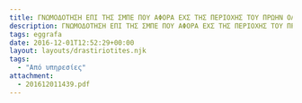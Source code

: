 ```yaml
---
title: ΓΝΩΜΟΔΟΤΗΣΗ ΕΠΙ ΤΗΣ ΣΜΠΕ ΠΟΥ ΑΦΟΡΑ ΕΧΣ ΤΗΣ ΠΕΡΙΟΧΗΣ ΤΟΥ ΠΡΩΗΝ ΟΛΥΜΠΙΑΚΟΥ ΧΩΡΙΟΥ ΤΥΠΟΥ ΣΤΟ ΔΗΜΟ ΜΑΣ
description: ΓΝΩΜΟΔΟΤΗΣΗ ΕΠΙ ΤΗΣ ΣΜΠΕ ΠΟΥ ΑΦΟΡΑ ΕΧΣ ΤΗΣ ΠΕΡΙΟΧΗΣ ΤΟΥ ΠΡΩΗΝ ΟΛΥΜΠΙΑΚΟΥ ΧΩΡΙΟΥ ΤΥΠΟΥ ΣΤΟ ΔΗΜΟ ΜΑΣ
tags: eggrafa
date: 2016-12-01T12:52:29+00:00
layout: layouts/drastiriotites.njk
tags:
  - "Από υπηρεσίες"
attachment:
  - 201612011439.pdf
---
```


<!-- excerpt -->

